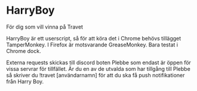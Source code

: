 # HarryBoy
För dig som vill vinna på Travet

HarryBoy är ett userscript, så för att köra det i Chrome behövs tillägget TamperMonkey. I Firefox är motsvarande GreaseMonkey. Bara testat i Chrome dock.

Externa requests skickas till discord boten Plebbe som endast är öppen för vissa servrar för tillfället. Är du en av de utvalda som har tillgång till Plebbe så skriver du !travet [användarnamn] för att du ska få push notifikationer från Harry Boy.